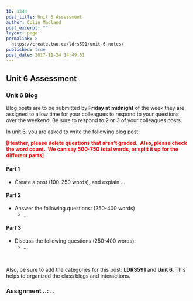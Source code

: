 ```yaml
---
ID: 1344
post_title: Unit 6 Assessment
author: Colin Madland
post_excerpt: ""
layout: page
permalink: >
  https://create.twu.ca/ldrs591/unit-6-notes/
published: true
post_date: 2017-11-24 14:49:51
---
```

<h2>Unit 6 Assessment</h2>
<h3>Unit 6 Blog</h3>
Blog posts are to be submitted by<strong> Friday at midnight</strong> of the week they are assigned to allow time for your colleagues to respond to your questions over the weekend. Be sure to respond to 2 or 3 of your colleagues posts.

In unit 6, you are asked to write the following blog post:

<strong><span style="color: #ff0000;">[Heather, please delete questions that aren't graded.  Also, please check the word count.  We can say 500-750 total words, or split it up for the different parts]</span></strong>
<h4>Part 1</h4>
<ul>
 	<li>Create a post (100-250 words), and explain ...</li>
</ul>
<h4>Part 2</h4>
<ul>
 	<li>Answer the following questions: (250-400 words)
<ul>
 	<li>...</li>
</ul>
</li>
</ul>
<h4>Part 3</h4>
<ul>
 	<li>Discuss the following questions (250-400 words):
<ul>
 	<li>...</li>
</ul>
</li>
</ul>
&nbsp;

Also, be sure to add the categories for this post: <strong>LDRS591</strong> and <strong>Unit 6</strong>. This helps to organized the class blogs and interactions.
<h3></h3>
<h3>Assignment ..: ..</h3>